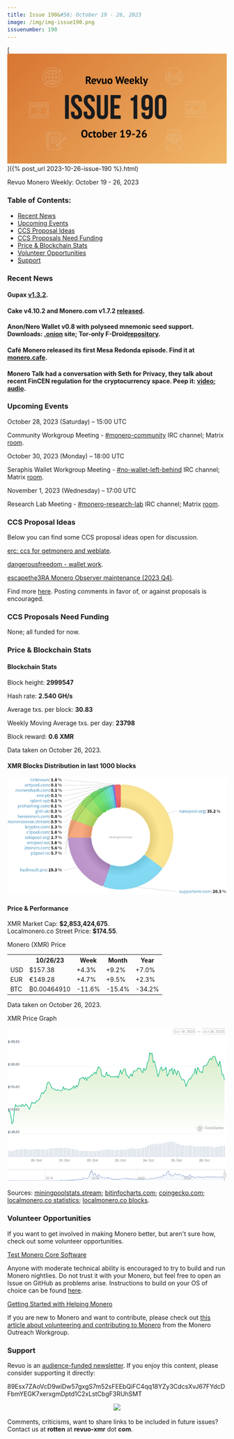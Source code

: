 ```yaml
---
title: Issue 190&#58; October 19 - 26, 2023
image: /img/img-issue190.png
issuenumber: 190
---
```

[<img src="/img/img-issue190.png" alt="Revuo Monero Weekly #190 Slide" class="img-lead">]({% post_url 2023-10-26-issue-190 %}.html)

<p class="text-lead">Revuo Monero Weekly: October 19 - 26, 2023</p>
<!--more-->

<h3>Table of Contents:</h3>
<ul class="contents">
    <li><a href="#news">Recent News</a></li>
    <li><a href="#events">Upcoming Events</a></li>
    <li><a href="#ideas">CCS Proposal Ideas</a></li>
    <li><a href="#proposals">CCS Proposals Need Funding</a></li>
    <li><a href="#stats">Price & Blockchain Stats</a></li>
    <li><a href="#volunteer">Volunteer Opportunities</a></li>
    <li><a href="#support">Support</a></li>
</ul>

<h3 id="news">Recent News</h3>

<div class="newsbyte">
    <h4>Gupax <a href="https://github.com/hinto-janai/gupax/releases/tag/v1.3.2" target="_blank">v1.3.2</a>.</h4>
</div>

<div class="newsbyte">
    <h4>Cake v4.10.2 and Monero.com v1.7.2 <a href="https://github.com/cake-tech/cake_wallet/releases/tag/v4.10.2" target="_blank">released</a>.</h4>
</div>

<div class="newsbyte">
    <h4>Anon/Nero Wallet v0.8 with polyseed mnemonic seed support. Downloads: <a href="http://anonero5wmhraxqsvzq2ncgptq6gq45qoto6fnkfwughfl4gbt44swad.onion/#download" target="_blank">.onion</a> site; Tor-only F-Droid<a href="http://anonero5wmhraxqsvzq2ncgptq6gq45qoto6fnkfwughfl4gbt44swad.onion/fdroid/repo/" target="_blank">repository</a>.</h4>
</div>

<div class="newsbyte">
    <h4>Café Monero released its first Mesa Redonda episode. Find it at <a href="https://linktr.ee/cafemonero" target="_blank">monero.cafe</a>.</h4>
</div>

<div class="newsbyte">
    <h4>Monero Talk had a conversation with Seth for Privacy, they talk about recent FinCEN regulation for the cryptocurrency space. Peep it: <a href="https://piped.adminforge.de/watch?v=MhObOfYhaFE" target="_blank">video</a>; <a href="https://www.monerotalk.live/new-fincen-regulations-will-label-you-guilty-until-proven-innocent-for-using-any-crypto-privacy-tool-w-seth" target="_blank">audio</a>.</h4>
</div>

<h3 id="events">Upcoming Events</h3>

<div class="event">
    <p class="date" markdown="1">October 28, 2023 (Saturday) – 15:00 UTC</p>
    <p markdown="1">Community Workgroup Meeting - <a href="irc://irc.libera.chat/#monero-community" target="_blank">#monero-community</a> IRC channel; Matrix <a href="https://matrix.to/#/#monero-community:monero.social" target="_blank">room</a>.</p>
</div>

<div class="event">
    <p class="date" markdown="1">October 30, 2023 (Monday) – 18:00 UTC</p>
    <p markdown="1">Seraphis Wallet Workgroup Meeting - <a href="irc://irc.libera.chat/#no-wallet-left-behind" target="_blank">#no-wallet-left-behind</a> IRC channel; Matrix <a href="https://matrix.to/#/#no-wallet-left-behind:monero.social" target="_blank">room</a>.</p>
</div>

<div class="event">
    <p class="date" markdown="1">November 1, 2023 (Wednesday) – 17:00 UTC</p>
    <p markdown="1">Research Lab Meeting - <a href="irc://irc.libera.chat/#monero-research-lab" target="_blank">#monero-research-lab</a> IRC channel; Matrix <a href="https://matrix.to/#/#monero-research-lab:monero.social" target="_blank">room</a>.</p>
</div>

<h3 id="ideas">CCS Proposal Ideas</h3>

<p>Below you can find some CCS proposal ideas open for discussion.</p>

<div class="proposal">
<p><a href="https://repo.getmonero.org/monero-project/ccs-proposals/-/merge_requests/416" target="_blank">erc: ccs for getmonero and weblate</a>.</p>
</div>

<div class="proposal">
<p><a href="https://repo.getmonero.org/monero-project/ccs-proposals/-/merge_requests/409" target="_blank">dangerousfreedom - wallet work</a>.</p>
</div>

<div class="proposal">
<p><a href="https://repo.getmonero.org/monero-project/ccs-proposals/-/merge_requests/414" target="_blank">escapethe3RA Monero Observer maintenance (2023 Q4)</a>.</p>
</div>

<div class="proposal">
<p>Find more <a href="https://ccs.getmonero.org/ideas/" target="_blank">here</a>. Posting comments in favor of, or against proposals is encouraged.</p>
</div>

<h3 id="proposals">CCS Proposals Need Funding</h3>

<p>None; all funded for now.</p>

<h3 id="stats">Price & Blockchain Stats</h3>

<h4 class="stat">Blockchain Stats</h4>

<div class="bcstats">
    <p>Block height: <b>2999547</b></p>
    <p>Hash rate: <b>2.540 GH/s</b></p>
    <p>Average txs. per block: <b>30.83</b></p>
    <p>Weekly Moving Average txs. per day: <b>23798</b></p>
    <p>Block reward: <b>0.6 XMR</b></p>
</div>
<p class="note">Data taken on October 26, 2023.</p>

<h4 class="stat">XMR Blocks Distribution in last 1000 blocks</h4>
<p><img src="/img/hashrate-pool-distribution-10261.png" alt="Hashrate Pool Distribution Pie Chart"/></p>

<h4 class="stat" id="price-stat">Price & Performance</h4>

<div class="price-intro">XMR Market Cap: <b>$2,853,424,675</b>.<br/>Localmonero.co Street Price: <b>$174.55</b>.</div>

<p class="table-title">Monero (XMR) Price</p>
<table class="price-table">
  <tr class="row1">
    <th></th>
    <th>10/26/23</th>
    <th>Week</th>
    <th>Month</th>
    <th>Year</th>
  </tr>
  <tr>
    <td data-th="XMR to">USD</td>
    <td data-th="10/26/23">$157.38</td>
    <td data-th="Week" class="green">+4.3%</td>
    <td data-th="Month" class="green">+9.2%</td>
    <td data-th="Year" class="green">+7.0%</td>
  </tr>
  <tr class="row3">
    <td data-th="XMR to">EUR</td>
    <td data-th="10/26/23">€149.28</td>
    <td data-th="Week" class="green">+4.7%</td>
    <td data-th="Month" class="green">+9.5%</td>
    <td data-th="Year" class="green">+2.3%</td>
  </tr>
  <tr>
    <td data-th="XMR to">BTC</td>
    <td data-th="10/26/23">₿0.00464910</td>
    <td data-th="Week" class="red">-11.6%</td>
    <td data-th="Month" class="red">-15.4%</td>
    <td data-th="Year" class="red">-34.2%</td>
  </tr>
</table>
<p class="note">Data taken on October 26, 2023.</p>

<p class="table-title">XMR Price Graph</p>

![XMR Price Graph 10/19/23-10/26/23](/img/weekly-chart-10261.png "XMR Price Graph 10/19/23-10/26/23")

Sources: <a href="https://miningpoolstats.stream/monero" target="_blank">miningpoolstats.stream</a>; <a href="https://bitinfocharts.com/monero/" target="_blank">bitinfocharts.com</a>; <a href="https://www.coingecko.com/en/coins/monero" target="_blank">coingecko.com</a>; <a href="https://localmonero.co/statistics" target="_blank">localmonero.co statistics</a>; <a href="https://localmonero.co/blocks" target="_blank">localmonero.co blocks</a>.

<h3 id="volunteer">Volunteer Opportunities</h3>

<p>If you want to get involved in making Monero better, but aren't sure how, check out some volunteer opportunities.</p>

<div class="newsbyte">
    <p class="date"><a href="https://github.com/monero-project/monero" target="_blank">Test Monero Core Software</a></p>
    <p>Anyone with moderate technical ability is encouraged to try to build and run Monero nightlies. Do not trust it with your Monero, but feel free to open an Issue on GitHub as problems arise. Instructions to build on your OS of choice can be found <a href="https://github.com/monero-project/monero#compiling-monero-from-source" target="_blank">here</a>. </p>
</div>

<div class="newsbyte">
    <p class="date"><a href="https://github.com/monero-project/monero" target="_blank">Getting Started with Helping Monero</a></p>
    <p>If you are new to Monero and want to contribute, please check out <a href="https://web.archive.org/web/20200805013127/https://www.monerooutreach.org/stories/getting-started-helping-monero.html" target="_blank">this article about volunteering and contributing to Monero</a> from the Monero Outreach Workgroup. </p>
</div>

<h3 id="support">Support</h3>

<p markdown="1">Revuo is an <a href="https://revuo-xmr.com/support/">audience-funded newsletter</a>. If you enjoy this content, please consider supporting it directly:</p>

<p class="address" markdown="1">89Esx7ZAoVcD9wiDw57gxgS7m52sFEEbQiFC4qq18YZy3CdcsXvJ67FYdcDFbmYEGK7xerxgmDptd1C2xLstCbgF3RUhSMT</p>

<p><center><a href="monero:89Esx7ZAoVcD9wiDw57gxgS7m52sFEEbQiFC4qq18YZy3CdcsXvJ67FYdcDFbmYEGK7xerxgmDptd1C2xLstCbgF3RUhSMT" class="qr"><img src="/img/donate-monero.jpg" style="max-width: 200px;"/></a></center></p>

Comments, criticisms, want to share links to be included in future issues? Contact us at **rotten** at **revuo-xmr** dot **com**.
